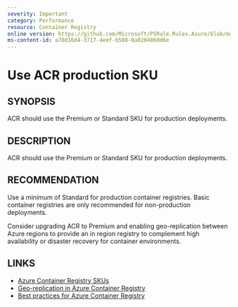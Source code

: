 ```yaml
---
severity: Important
category: Performance
resource: Container Registry
online version: https://github.com/Microsoft/PSRule.Rules.Azure/blob/main/docs/rules/en/Azure.ACR.MinSku.md
ms-content-id: a70d16d4-3717-4eef-b588-8a0204860d6e
---
```


# Use ACR production SKU

## SYNOPSIS

ACR should use the Premium or Standard SKU for production deployments.

## DESCRIPTION

ACR should use the Premium or Standard SKU for production deployments.

## RECOMMENDATION

Use a minimum of Standard for production container registries.
Basic container registries are only recommended for non-production deployments.

Consider upgrading ACR to Premium and enabling geo-replication between Azure regions to provide an in region registry to complement high availability or disaster recovery for container environments.

## LINKS

- [Azure Container Registry SKUs](https://docs.microsoft.com/en-us/azure/container-registry/container-registry-skus)
- [Geo-replication in Azure Container Registry](https://docs.microsoft.com/en-us/azure/container-registry/container-registry-geo-replication)
- [Best practices for Azure Container Registry](https://docs.microsoft.com/en-us/azure/container-registry/container-registry-best-practices#geo-replicate-multi-region-deployments)
